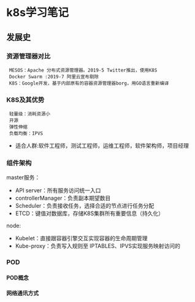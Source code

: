 # k8s学习笔记

## 发展史

### 资源管理器对比

     MESOS：Apache 分布式资源管理器。2019-5 Twitter推出，使用K8S
     Docker Swarm :2019-7 阿里云宣布剔除
     K8S：Google开发，基于内部原有的容器资源管理器borg，用GO语言重新编译

### K8S及其优势

     轻量级：消耗资源小
     开源
     弹性伸缩
     负载均衡：IPVS

- 适合人群:软件工程师，测试工程师，运维工程师，软件架构师，项目经理

### 组件架构

master服务：

- API server：所有服务访问统一入口
- controllerManager：负责副本期望数目
- Scheduler：负责接收任务，选择合适的节点进行任务分配
- ETCD：键值对数据库，存储K8S集群所有重要信息（持久化）

node:

- Kubelet：直接跟容器引擎交互实现容器的生命周期管理
- Kube-proxy：负责写入规则至 IPTABLES、IPVS实现服务映射访问的

### POD

#### POD概念

#### 网络通讯方式